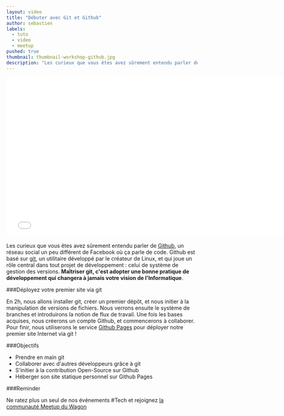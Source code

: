 ```yaml
---
layout: video
title: "Débuter avec Git et Github"
author: sebastien
labels:
  - tuto
  - video
  - meetup
pushed: true
thumbnail: thumbnail-workshop-github.jpg
description: "Les curieux que vous êtes avez sûrement entendu parler de Github, un réseau social un peu différent de Facebook où ça parle de code. Github est basé sur git, un utilitaire développé par le créateur de Linux, et qui joue un rôle central dans tout projet de développement : celui de système de gestion des versions. Maîtriser git, c'est adopter une bonne pratique de développement qui changera à jamais votre vision de l'Informatique."
---
```


<div class="video-wrapper"><iframe width="750" height="422" src="//www.youtube.com/embed/V6Zo68uQPqE?showinfo=0" frameborder="0" allowfullscreen></iframe></div>

Les curieux que vous êtes avez sûrement entendu parler de [Github](https://github.com/), un réseau social un peu différent de Facebook où ça parle de code. Github est basé sur [git](http://git-scm.com/), un utilitaire développé par le créateur de Linux, et qui joue un rôle central dans tout projet de développement : celui de système de gestion des versions. **Maîtriser git, c'est adopter une bonne pratique de développement qui changera à jamais votre vision de l'Informatique**.

###Déployez votre premier site via git

En 2h, nous allons installer git, créer un premier dépôt, et nous initier à la manipulation de versions de fichiers. Nous verrons ensuite le système de branches et introduirons la notion de flux de travail. Une fois les bases acquises, nous créerons un compte Github, et commencerons à collaborer. Pour finir, nous utiliserons le service [Github Pages](https://pages.github.com/) pour déployer notre premier site Internet via git !

###Objectifs

- Prendre en main git
- Collaborer avec d'autres développeurs grâce à git
- S'initier à la contribution Open-Source sur Github
- Héberger son site statique personnel sur Github Pages

###Reminder

Ne ratez plus un seul de nos événements #Tech et rejoignez [la communauté Meetup du Wagon](http://www.meetup.com/Le-Wagon-Paris-Coding-Station/)
